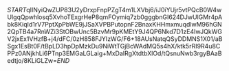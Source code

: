 $START$qIINyiQwZUP83U2yDrxpFnpPZgT4m1LXVbj6/iJ0iYUjr5vtPQcB0W4wUlgqQpwhlosq5XvhoTExgrHeP8qmFOymiq7zb0gggbnGI624DJwUlGMr4pAbk8KiqId1rV7PptXpPbWE9jJSaXVPBPutopnF2BnaxKHHmxmuqdlwM96hGN2QpTB4a7RnWZi3StOBwUnc5BzvMr9pKMEtY9J4QP6Nkd7D1zE4IwJQkWGV2jxEx1VHzfB+j4/dFC/0zH858FJYIzWG/F6+18AUsNatqQSyDDMNS1X01/aBSgx1EsBt0F/tBpLD3hpDpMzkDu9NiWtTGjBcWAdMQ5s4hX/ktk5rRI9R4u8CPPz0ANjkhLi6PTnp3EMGaLGLaig+MxDaIRgXtdtbXlOd/tQsnuNwb3rgyBAaBedtjo/8KLiGLZw=$END$
